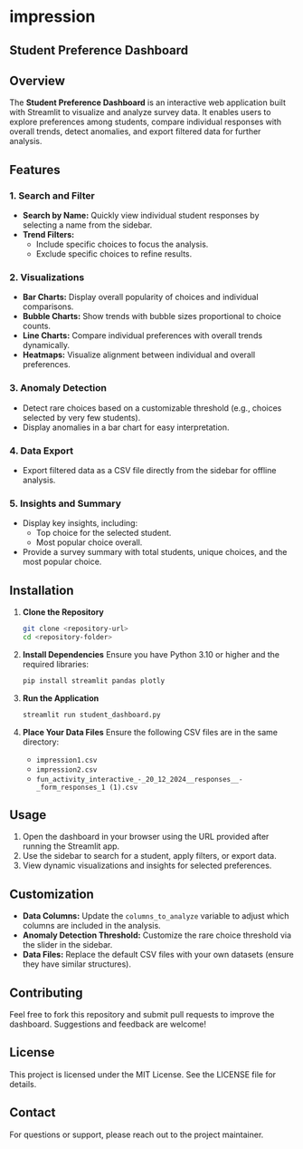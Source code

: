 # impression
## Student Preference Dashboard

## Overview
The **Student Preference Dashboard** is an interactive web application built with Streamlit to visualize and analyze survey data. It enables users to explore preferences among students, compare individual responses with overall trends, detect anomalies, and export filtered data for further analysis.

## Features

### 1. **Search and Filter**
- **Search by Name:** Quickly view individual student responses by selecting a name from the sidebar.
- **Trend Filters:**
  - Include specific choices to focus the analysis.
  - Exclude specific choices to refine results.

### 2. **Visualizations**
- **Bar Charts:** Display overall popularity of choices and individual comparisons.
- **Bubble Charts:** Show trends with bubble sizes proportional to choice counts.
- **Line Charts:** Compare individual preferences with overall trends dynamically.
- **Heatmaps:** Visualize alignment between individual and overall preferences.

### 3. **Anomaly Detection**
- Detect rare choices based on a customizable threshold (e.g., choices selected by very few students).
- Display anomalies in a bar chart for easy interpretation.

### 4. **Data Export**
- Export filtered data as a CSV file directly from the sidebar for offline analysis.

### 5. **Insights and Summary**
- Display key insights, including:
  - Top choice for the selected student.
  - Most popular choice overall.
- Provide a survey summary with total students, unique choices, and the most popular choice.

## Installation

1. **Clone the Repository**
   ```bash
   git clone <repository-url>
   cd <repository-folder>
   ```

2. **Install Dependencies**
   Ensure you have Python 3.10 or higher and the required libraries:
   ```bash
   pip install streamlit pandas plotly
   ```

3. **Run the Application**
   ```bash
   streamlit run student_dashboard.py
   ```

4. **Place Your Data Files**
   Ensure the following CSV files are in the same directory:
   - `impression1.csv`
   - `impression2.csv`
   - `fun_activity_interactive_-_20_12_2024__responses__-_form_responses_1 (1).csv`

## Usage

1. Open the dashboard in your browser using the URL provided after running the Streamlit app.
2. Use the sidebar to search for a student, apply filters, or export data.
3. View dynamic visualizations and insights for selected preferences.

## Customization

- **Data Columns:** Update the `columns_to_analyze` variable to adjust which columns are included in the analysis.
- **Anomaly Detection Threshold:** Customize the rare choice threshold via the slider in the sidebar.
- **Data Files:** Replace the default CSV files with your own datasets (ensure they have similar structures).

## Contributing
Feel free to fork this repository and submit pull requests to improve the dashboard. Suggestions and feedback are welcome!

## License
This project is licensed under the MIT License. See the LICENSE file for details.

## Contact
For questions or support, please reach out to the project maintainer.

